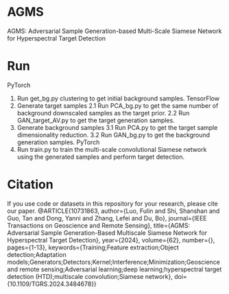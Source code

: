 # AGMS
AGMS: Adversarial Sample Generation-based Multi-Scale  Siamese Network for Hyperspectral Target Detection
# Run
PyTorch
1. Run get_bg.py clustering to get initial background samples.
TensorFlow
2. Generate target samples
2.1 Run PCA_bg.py to get the same number of background downscaled samples as the target prior.
2.2 Run GAN_target_AV.py to get the target generation samples.
3. Generate background samples
3.1 Run PCA.py to get the target sample dimensionality reduction.
3.2 Run GAN_bg.py to get the background generation samples.
PyTorch
4. Run train.py to train the multi-scale convolutional Siamese network using the generated samples and perform target detection.
   
# Citation
If you use code or datasets in this repository for your research, please cite our paper.
@ARTICLE{10731863,
  author={Luo, Fulin and Shi, Shanshan and Guo, Tan and Dong, Yanni and Zhang, Lefei and Du, Bo},
  journal={IEEE Transactions on Geoscience and Remote Sensing}, 
  title={AGMS: Adversarial Sample Generation-Based Multiscale Siamese Network for Hyperspectral Target Detection}, 
  year={2024},
  volume={62},
  number={},
  pages={1-13},
  keywords={Training;Feature extraction;Object detection;Adaptation models;Generators;Detectors;Kernel;Interference;Minimization;Geoscience and remote sensing;Adversarial learning;deep learning;hyperspectral target detection (HTD);multiscale convolution;Siamese network},
  doi={10.1109/TGRS.2024.3484678}}
